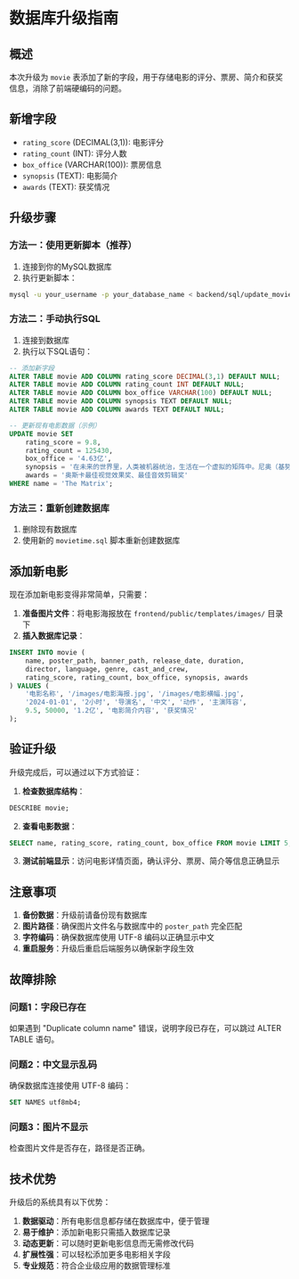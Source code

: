 # 数据库升级指南

## 概述
本次升级为 `movie` 表添加了新的字段，用于存储电影的评分、票房、简介和获奖信息，消除了前端硬编码的问题。

## 新增字段
- `rating_score` (DECIMAL(3,1)): 电影评分
- `rating_count` (INT): 评分人数
- `box_office` (VARCHAR(100)): 票房信息
- `synopsis` (TEXT): 电影简介
- `awards` (TEXT): 获奖情况

## 升级步骤

### 方法一：使用更新脚本（推荐）
1. 连接到你的MySQL数据库
2. 执行更新脚本：
```bash
mysql -u your_username -p your_database_name < backend/sql/update_movie_table.sql
```

### 方法二：手动执行SQL
1. 连接到数据库
2. 执行以下SQL语句：

```sql
-- 添加新字段
ALTER TABLE movie ADD COLUMN rating_score DECIMAL(3,1) DEFAULT NULL;
ALTER TABLE movie ADD COLUMN rating_count INT DEFAULT NULL;
ALTER TABLE movie ADD COLUMN box_office VARCHAR(100) DEFAULT NULL;
ALTER TABLE movie ADD COLUMN synopsis TEXT DEFAULT NULL;
ALTER TABLE movie ADD COLUMN awards TEXT DEFAULT NULL;

-- 更新现有电影数据（示例）
UPDATE movie SET 
    rating_score = 9.8,
    rating_count = 125430,
    box_office = '4.63亿',
    synopsis = '在未来的世界里，人类被机器统治，生活在一个虚拟的矩阵中。尼奥（基努·里维斯饰）发现自己可能是救世主，能够拯救人类。',
    awards = '奥斯卡最佳视觉效果奖、最佳音效剪辑奖'
WHERE name = 'The Matrix';
```

### 方法三：重新创建数据库
1. 删除现有数据库
2. 使用新的 `movietime.sql` 脚本重新创建数据库

## 添加新电影

现在添加新电影变得非常简单，只需要：

1. **准备图片文件**：将电影海报放在 `frontend/public/templates/images/` 目录下
2. **插入数据库记录**：
```sql
INSERT INTO movie (
    name, poster_path, banner_path, release_date, duration, 
    director, language, genre, cast_and_crew,
    rating_score, rating_count, box_office, synopsis, awards
) VALUES (
    '电影名称', '/images/电影海报.jpg', '/images/电影横幅.jpg', 
    '2024-01-01', '2小时', '导演名', '中文', '动作', '主演阵容',
    9.5, 50000, '1.2亿', '电影简介内容', '获奖情况'
);
```

## 验证升级

升级完成后，可以通过以下方式验证：

1. **检查数据库结构**：
```sql
DESCRIBE movie;
```

2. **查看电影数据**：
```sql
SELECT name, rating_score, rating_count, box_office FROM movie LIMIT 5;
```

3. **测试前端显示**：访问电影详情页面，确认评分、票房、简介等信息正确显示

## 注意事项

1. **备份数据**：升级前请备份现有数据库
2. **图片路径**：确保图片文件名与数据库中的 `poster_path` 完全匹配
3. **字符编码**：确保数据库使用 UTF-8 编码以正确显示中文
4. **重启服务**：升级后重启后端服务以确保新字段生效

## 故障排除

### 问题1：字段已存在
如果遇到 "Duplicate column name" 错误，说明字段已存在，可以跳过 ALTER TABLE 语句。

### 问题2：中文显示乱码
确保数据库连接使用 UTF-8 编码：
```sql
SET NAMES utf8mb4;
```

### 问题3：图片不显示
检查图片文件是否存在，路径是否正确。

## 技术优势

升级后的系统具有以下优势：

1. **数据驱动**：所有电影信息都存储在数据库中，便于管理
2. **易于维护**：添加新电影只需插入数据库记录
3. **动态更新**：可以随时更新电影信息而无需修改代码
4. **扩展性强**：可以轻松添加更多电影相关字段
5. **专业规范**：符合企业级应用的数据管理标准
